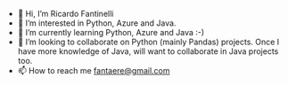 - 👋 Hi, I’m Ricardo Fantinelli
- 👀 I’m interested in Python, Azure and Java.
- 🌱 I’m currently learning Python, Azure and Java :-)
- 💞️ I’m looking to collaborate on Python (mainly Pandas) projects. Once I have more knowledge of Java, will want to collaborate in Java projects too.
- 📫 How to reach me fantaere@gmail.com
